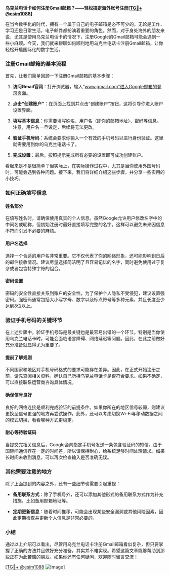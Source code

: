 **乌克兰电话卡如何注册Gmail邮箱？——轻松搞定海外账号注册[[TG💪+ @esim1088](https://t.me/s/esim1088)]**

在当今数字化的时代，拥有一个属于自己的电子邮箱是必不可少的。无论是工作、学习还是日常生活，电子邮件都扮演着重要的角色。然而，对于身处海外的朋友来说，尤其是使用乌克兰电话卡的情况下，注册Google的Gmail邮箱可能会遇到一些小麻烦。今天，我们就来聊聊如何顺利地用乌克兰电话卡注册Gmail邮箱，让你轻松开启国际化的数字生活。

### 注册Gmail邮箱的基本流程

首先，让我们简单回顾一下注册Gmail邮箱的基本步骤：

1. **访问Gmail官网**：打开浏览器，输入“www.gmail.com”进入Google邮箱的登录页面。
   
2. **点击“创建账户”**：在页面上找到并点击“创建账户”按钮，这将引导你进入账户设置界面。

3. **填写基本信息**：你需要填写姓名、用户名（即你的邮箱地址）、密码等信息。注意，用户名一旦设定，后续将无法更改。

4. **验证手机号码**：系统会要求你输入一个有效的手机号码以进行身份验证。这里就需要用到你的乌克兰电话卡了。

5. **完成设置**：最后，按照提示完成所有必要的设置即可成功创建账户。

看起来是不是很简单？但实际上，在实际操作过程中，尤其是当你使用外国号码时，可能会遇到各种问题。接下来，我们将详细介绍这些步骤，并分享一些实用的小技巧。

### 如何正确填写信息

#### 姓名部分

在填写姓名时，请确保使用真实的个人信息。虽然Google允许用户修改名字中的中间名或昵称，但初始注册时最好直接填写完整的名字。这样可以避免未来因信息不符而引发不必要的麻烦。

#### 用户名选择

选择一个合适的用户名非常重要。它不仅代表了你的网络形象，还可能影响到日后的邮件接收情况。建议尽量选择简洁明了且容易记忆的名字，同时避免使用过于复杂或者包含特殊字符的组合。

#### 密码设置

密码的安全性直接关系到账户的安全性。为了保护个人隐私不受侵犯，建议设置强密码。强密码通常包括大小写字母、数字以及标点符号等多种元素，并且长度至少达到8位以上。

### 验证手机号码的关键环节

在上述步骤中，验证手机号码是最关键也是最容易出错的一个环节。特别是当你使用乌克兰电话卡时，可能会面临语言障碍、网络延迟等问题。因此，在此之前做好充分准备就显得尤为重要了。

#### 提前了解规则

不同国家和地区对手机号码格式的要求可能存在差异。因此，在正式开始注册之前，请先查阅相关资料，确认自己所持乌克兰电话卡是否符合要求。如果不确定，可以直接联系运营商咨询具体情况。

#### 确保信号良好

良好的网络连接是顺利完成验证的前提条件。如果你所在的地区信号较弱，则建议更换至信号更强的地方再尝试操作。此外，还可以考虑切换Wi-Fi与移动数据之间的模式切换，看看哪种方式更稳定。

#### 耐心等待验证码

当提交完相关信息后，Google会向指定手机号发送一条包含验证码的短信。由于国际间通信存在一定的时间差，所以请保持耐心，给系统足够时间处理请求。如果长时间未收到消息，可以再次检查输入是否准确无误。

### 其他需要注意的地方

除了上面提到的内容之外，还有一些细节也需要引起重视：

- **备用联系方式**：除了手机号外，还可以添加其他形式的备用联系方式作为补充措施，比如备用邮箱地址等。
  
- **定期更新信息**：随着时间推移，可能会出现某些安全漏洞或其他风险因素，因此定期检查并更新个人信息是非常必要的。

### 小结

通过以上介绍可以看出，尽管用乌克兰电话卡注册Gmail邮箱看似复杂，但只要掌握了正确的方法并且做好充分准备，其实并不难实现。希望这篇文章能够帮助到那些正在为此苦恼的朋友。如果你还有任何疑问，欢迎随时留言交流！

[[TG💪+ @esim1088](https://t.me/s/esim1088) ![Image](https://i.postimg.cc/4NQfJmqS/Snipaste-2025-05-13-00-14-12.png)]